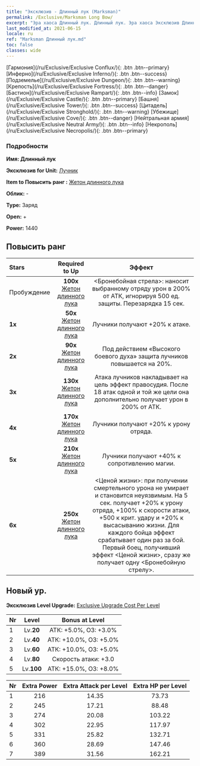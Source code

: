 ```yaml
---
title: "Эксклюзив - Длинный лук (Marksman)"
permalink: /Exclusive/Marksman Long Bow/
excerpt: "Эра хаоса Длинный лук. Длинный лук. Эра хаоса Эксклюзив Длинный лук. Лучник Эксклюзив."
last_modified_at: 2021-06-15
locale: ru
ref: "Marksman Длинный лук.md"
toc: false
classes: wide
---
```

 [Гармония](/ru/Exclusive/Exclusive Conflux/){: .btn .btn--primary} [Инферно](/ru/Exclusive/Exclusive Inferno/){: .btn .btn--success} [Подземелье](/ru/Exclusive/Exclusive Dungeon/){: .btn .btn--warning} [Крепость](/ru/Exclusive/Exclusive Fortress/){: .btn .btn--danger} [Бастион](/ru/Exclusive/Exclusive Rampart/){: .btn .btn--info} [Замок](/ru/Exclusive/Exclusive Castle/){: .btn .btn--primary} [Башня](/ru/Exclusive/Exclusive Tower/){: .btn .btn--success} [Цитадель](/ru/Exclusive/Exclusive Stronghold/){: .btn .btn--warning} [Убежище](/ru/Exclusive/Exclusive Cove/){: .btn .btn--danger} [Нейтральная армия](/ru/Exclusive/Exclusive Neutral Army/){: .btn .btn--info} [Некрополь](/ru/Exclusive/Exclusive Necropolis/){: .btn .btn--primary} 

### Подробности
 **Имя: Длинный лук** 

 **Эксклюзив for Unit:** [Лучник](/ru/units/Marksman/) 

 **Item to Повысить ранг :** [Жетон длинного лука](/ItemsRU/con_914/)

 **Облик:** -

 **Type:** Заряд

 **Open:** +

 **Power:** 1440

## Повысить ранг 

  |     Stars    |  Required to Up | Эффект |
  |:-------------|:---------------:|:---------------:|
  |  Пробуждение  | **100x** [Жетон длинного лука](/ItemsRU/con_914/) | <Бронебойная стрела>: наносит выбранному отряду урон в 200% от АТК, игнорируя 500 ед. защиты. Перезарядка 15 сек. |
  | **1x** <i class="fas fa-star"/> | **50x** [Жетон длинного лука](/ItemsRU/con_914/) | Лучники получают +20% к атаке. |
  | **2x** <i class="fas fa-star"/> | **90x** [Жетон длинного лука](/ItemsRU/con_914/) | Под действием «Высокого боевого духа» защита лучников повышается на 20%. |
  | **3x** <i class="fas fa-star"/> | **130x** [Жетон длинного лука](/ItemsRU/con_914/) | Атака лучников накладывает на цель эффект правосудия. После 18 атак одной и той же цели она дополнительно получает урон в 200% от АТК. |
  | **4x** <i class="fas fa-star"/> | **170x** [Жетон длинного лука](/ItemsRU/con_914/) | Лучники получают +20% к урону отряда. |
  | **5x** <i class="fas fa-star"/> | **210x** [Жетон длинного лука](/ItemsRU/con_914/) | Лучники получают +40% к сопротивлению магии. |
  | **6x** <i class="fas fa-star"/> | **250x** [Жетон длинного лука](/ItemsRU/con_914/) | <Ценой жизни>: при получении смертельного урона не умирает и становится неуязвимым. На 5 сек. получает +20% к урону отряда, +100% к скорости атаки, +500 к крит. удару и +20% к высасыванию жизни. Для каждого бойца эффект срабатывает один раз за бой. Первый боец, получивший эффект <Ценой жизни>, сразу же получает одну <Бронебойную стрелу>. |


## Новый ур.
 **Эксклюзив Level Upgrade:** [Exclusive Upgrade Cost Per Level](/Exclusive/ExclusiveUpgradeCostPerLevel/)

  |  Nr  |   Level  | Bonus at Level |
  |:-----|:--------:|:--------------:|
  | 1 | Lv.**20** | АТК: +5.0%, ОЗ: +3.0% |
  | 2 | Lv.**40** | АТК: +10.0%, ОЗ: +5.0% |
  | 3 | Lv.**60** | АТК: +10.0%, ОЗ: +5.0% |
  | 4 | Lv.**80** | Скорость атаки: +3.0 |
  | 5 | Lv.**100** | АТК: +15.0%, ОЗ: +8.0% |


  |  Nr  |  Extra Power | Extra Attack per Level | Extra HP per Level |
  |:-----|:--------:|:--------:|:--------:|
  | 1 | 216 | 14.35 | 73.73 |
  | 2 | 245 | 17.21 | 88.48 |
  | 3 | 274 | 20.08 | 103.22 |
  | 4 | 302 | 22.95 | 117.97 |
  | 5 | 331 | 25.82 | 132.71 |
  | 6 | 360 | 28.69 | 147.46 |
  | 7 | 389 | 31.56 | 162.21 |


